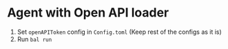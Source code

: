 # Agent with Open API loader

1) Set `openAPIToken` config in `Config.toml` (Keep rest of the configs as it is)
2) Run `bal run`